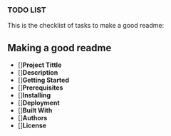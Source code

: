 ### TODO LIST
This is the checklist of tasks to make a good readme:

## **Making a good readme**

- []**Project Tittle**
- []**Description**
- []**Getting Started**
- []**Prerequisites**
- []**Installing**
- []**Deployment**
- []**Built With**
- []**Authors**
- []**License**
  